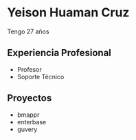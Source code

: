 # Yeison Huaman Cruz
Tengo 27 años


## Experiencia Profesional
- Profesor
- Soporte Técnico


## Proyectos
- bmappr
- enterbase
- guvery